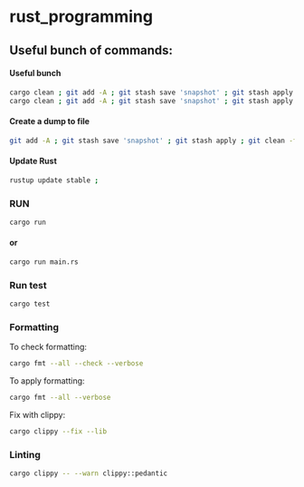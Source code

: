 # rust_programming

## Useful bunch of commands:

#### Useful bunch

```sh
cargo clean ; git add -A ; git stash save 'snapshot' ; git stash apply ; git clean -fxd ; clear ; cargo fmt --all --verbose ; cargo test ; cargo clippy -- ; cargo run ; 
cargo clean ; git add -A ; git stash save 'snapshot' ; git stash apply ; git clean -fxd ; clear ; cargo fmt --all --verbose ; cargo test ; cargo clippy -- --warn clippy::pedantic ; cargo run ; 
```

#### Create a dump to file

```sh
git add -A ; git stash save 'snapshot' ; git stash apply ; git clean -fxd ; tree -if --noreport | xargs -I {} sh -c '[ -f "{}" ] && echo "{}" && cat "{}" && echo' > dump.txt ; 
```

#### Update Rust

```sh
rustup update stable ; 
```

### RUN

```sh
cargo run
```

#### or

```sh
cargo run main.rs
```

### Run test

```sh
cargo test
```

### Formatting

To check formatting:

```sh
cargo fmt --all --check --verbose
```

To apply formatting:

```sh
cargo fmt --all --verbose
```

Fix with clippy:

```sh
cargo clippy --fix --lib
```

### Linting

```sh
cargo clippy -- --warn clippy::pedantic
```
